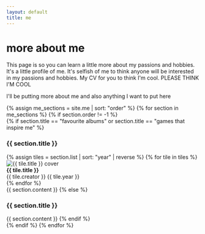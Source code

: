 ```yaml
---
layout: default
title: me
---
```


# more about me

This page is so you can learn a little more about my passions and hobbies. It's a little profile of me.
It's selfish of me to think anyone will be interested in my passions and hobbies. My CV for you to think I'm cool. PLEASE THINK I'M COOL

I'll be putting more about me and also anything I want to put here

<div class="me-tiles">
  {% assign me_sections = site.me | sort: "order" %}
  {% for section in me_sections %}
    {% if section.order != -1 %}
      <div class="me-tile">
        {% if section.title == "favourite albums" or section.title == "games that inspire me" %}
          <h3>{{ section.title }}</h3>
          <div class="image-tiles">
            {% assign tiles = section.list | sort: "year" | reverse %}
            {% for tile in tiles %}
              <div class="image-tile">
                <div class="tile-card">
                  <img src="{{ tile.image }}" alt="{{ tile.title }} cover" class="tile-cover">
                  <div class="tile-info">
                    <strong>{{ tile.title }}</strong><br>
                    <span>{{ tile.creator }}</span>
                    <span>{{ tile.year }}</span>
                  </div>
                </div>
              </div>
            {% endfor %}
          </div>
          {{ section.content }}
        {% else %}                                    <!-- OTHER -->
          <h3>{{ section.title }}</h3>
          {{ section.content }}
        {% endif %}
      </div>
    {% endif %}
  {% endfor %}
</div>